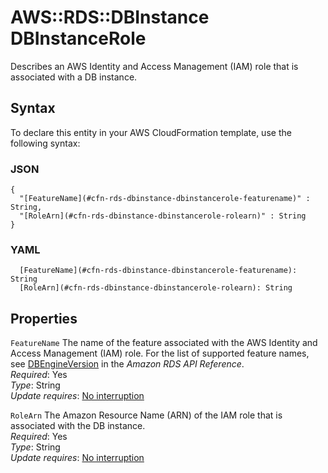 # AWS::RDS::DBInstance DBInstanceRole<a name="aws-properties-rds-dbinstance-dbinstancerole"></a>

Describes an AWS Identity and Access Management \(IAM\) role that is associated with a DB instance\.

## Syntax<a name="aws-properties-rds-dbinstance-dbinstancerole-syntax"></a>

To declare this entity in your AWS CloudFormation template, use the following syntax:

### JSON<a name="aws-properties-rds-dbinstance-dbinstancerole-syntax.json"></a>

```
{
  "[FeatureName](#cfn-rds-dbinstance-dbinstancerole-featurename)" : String,
  "[RoleArn](#cfn-rds-dbinstance-dbinstancerole-rolearn)" : String
}
```

### YAML<a name="aws-properties-rds-dbinstance-dbinstancerole-syntax.yaml"></a>

```
  [FeatureName](#cfn-rds-dbinstance-dbinstancerole-featurename): String
  [RoleArn](#cfn-rds-dbinstance-dbinstancerole-rolearn): String
```

## Properties<a name="aws-properties-rds-dbinstance-dbinstancerole-properties"></a>

`FeatureName`  <a name="cfn-rds-dbinstance-dbinstancerole-featurename"></a>
The name of the feature associated with the AWS Identity and Access Management \(IAM\) role\. For the list of supported feature names, see [DBEngineVersion](https://docs.aws.amazon.com/AmazonRDS/latest/APIReference/API_DBEngineVersion.html) in the *Amazon RDS API Reference*\.   
*Required*: Yes  
*Type*: String  
*Update requires*: [No interruption](https://docs.aws.amazon.com/AWSCloudFormation/latest/UserGuide/using-cfn-updating-stacks-update-behaviors.html#update-no-interrupt)

`RoleArn`  <a name="cfn-rds-dbinstance-dbinstancerole-rolearn"></a>
The Amazon Resource Name \(ARN\) of the IAM role that is associated with the DB instance\.  
*Required*: Yes  
*Type*: String  
*Update requires*: [No interruption](https://docs.aws.amazon.com/AWSCloudFormation/latest/UserGuide/using-cfn-updating-stacks-update-behaviors.html#update-no-interrupt)